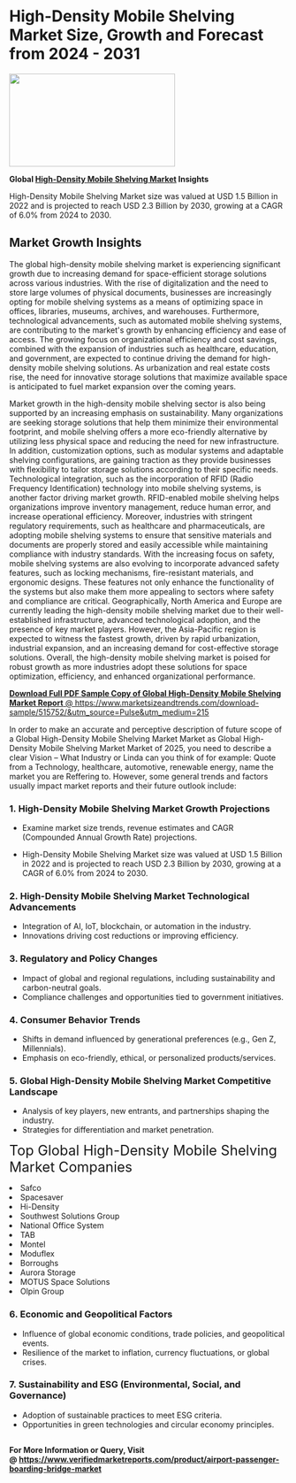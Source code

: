 <H1>High-Density Mobile Shelving Market Size, Growth and Forecast from 2024 - 2031</H1><img class="aligncenter size-medium wp-image-584254" src="https://thirdeyenews.in/wp-content/uploads/2024/09/Global-Market-Research-300x168.jpeg" alt="" width="300" height="168" /><p><strong>Global&nbsp;<a href="https://www.marketsizeandtrends.com/download-sample/515752/&amp;utm_source=Pulse&amp;utm_medium=215">High-Density Mobile Shelving Market</a> Insights</strong></p><p>High-Density Mobile Shelving Market size was valued at USD 1.5 Billion in 2022 and is projected to reach USD 2.3 Billion by 2030, growing at a CAGR of 6.0% from 2024 to 2030.</p><p><h2>Market Growth Insights</h2> <p>The global high-density mobile shelving market is experiencing significant growth due to increasing demand for space-efficient storage solutions across various industries. With the rise of digitalization and the need to store large volumes of physical documents, businesses are increasingly opting for mobile shelving systems as a means of optimizing space in offices, libraries, museums, archives, and warehouses. Furthermore, technological advancements, such as automated mobile shelving systems, are contributing to the market's growth by enhancing efficiency and ease of access. The growing focus on organizational efficiency and cost savings, combined with the expansion of industries such as healthcare, education, and government, are expected to continue driving the demand for high-density mobile shelving solutions. As urbanization and real estate costs rise, the need for innovative storage solutions that maximize available space is anticipated to fuel market expansion over the coming years.</p> <p><a href="sample-download-link" target="_blank"></a></p> <p>Market growth in the high-density mobile shelving sector is also being supported by an increasing emphasis on sustainability. Many organizations are seeking storage solutions that help them minimize their environmental footprint, and mobile shelving offers a more eco-friendly alternative by utilizing less physical space and reducing the need for new infrastructure. In addition, customization options, such as modular systems and adaptable shelving configurations, are gaining traction as they provide businesses with flexibility to tailor storage solutions according to their specific needs. Technological integration, such as the incorporation of RFID (Radio Frequency Identification) technology into mobile shelving systems, is another factor driving market growth. RFID-enabled mobile shelving helps organizations improve inventory management, reduce human error, and increase operational efficiency. Moreover, industries with stringent regulatory requirements, such as healthcare and pharmaceuticals, are adopting mobile shelving systems to ensure that sensitive materials and documents are properly stored and easily accessible while maintaining compliance with industry standards. With the increasing focus on safety, mobile shelving systems are also evolving to incorporate advanced safety features, such as locking mechanisms, fire-resistant materials, and ergonomic designs. These features not only enhance the functionality of the systems but also make them more appealing to sectors where safety and compliance are critical. Geographically, North America and Europe are currently leading the high-density mobile shelving market due to their well-established infrastructure, advanced technological adoption, and the presence of key market players. However, the Asia-Pacific region is expected to witness the fastest growth, driven by rapid urbanization, industrial expansion, and an increasing demand for cost-effective storage solutions. Overall, the high-density mobile shelving market is poised for robust growth as more industries adopt these solutions for space optimization, efficiency, and enhanced organizational performance.</p> <p><a href="get-more-link" target="_blank"></p><p><span class=""><strong>Download Full PDF Sample Copy of Global High-Density Mobile Shelving Market Report</strong> @ <a href="https://www.marketsizeandtrends.com/download-sample/515752/&amp;utm_source=Pulse&amp;utm_medium=215" target="_blank">https://www.marketsizeandtrends.com/download-sample/515752/&amp;utm_source=Pulse&amp;utm_medium=215</a></span></p><p>In order to make an accurate and perceptive description of future scope of a Global&nbsp;High-Density Mobile Shelving Market Market as Global&nbsp;High-Density Mobile Shelving Market Market of 2025, you need to describe a clear Vision &ndash; What Industry or Linda can you think of for example: Quote from a Technology, healthcare, automotive, renewable energy, name the market you are Reffering to. However, some general trends and factors usually impact market reports and their future outlook include:</p><h3>1.&nbsp;<strong>High-Density Mobile Shelving Market Growth Projections</strong></h3><ul><li>Examine market size trends, revenue estimates and CAGR (Compounded Annual Growth Rate) projections.</li><li><p>High-Density Mobile Shelving Market size was valued at USD 1.5 Billion in 2022 and is projected to reach USD 2.3 Billion by 2030, growing at a CAGR of 6.0% from 2024 to 2030.</p></li></ul><h3>2.&nbsp;<strong>High-Density Mobile Shelving Market Technological Advancements</strong></h3><ul><li>Integration of AI, IoT, blockchain, or automation in the industry.</li><li>Innovations driving cost reductions or improving efficiency.</li></ul><h3>3.&nbsp;<strong>Regulatory and Policy Changes</strong></h3><ul><li>Impact of global and regional regulations, including sustainability and carbon-neutral goals.</li><li>Compliance challenges and opportunities tied to government initiatives.</li></ul><h3>4.&nbsp;<strong>Consumer Behavior Trends</strong></h3><ul><li>Shifts in demand influenced by generational preferences (e.g., Gen Z, Millennials).</li><li>Emphasis on eco-friendly, ethical, or personalized products/services.</li></ul><h3>5.&nbsp;<strong>Global High-Density Mobile Shelving Market Competitive Landscape</strong></h3><ul><li>Analysis of key players, new entrants, and partnerships shaping the industry.</li><li>Strategies for differentiation and market penetration.</li></ul><p data-pm-slice="1 1 []"><span style="color: inherit; font-family: inherit; font-size: 25px;">Top Global High-Density Mobile Shelving Market Companies</span></p><div class="" data-test-id=""><p><li>Safco</li><li> Spacesaver</li><li> Hi-Density</li><li> Southwest Solutions Group</li><li> National Office System</li><li> TAB</li><li> Montel</li><li> Moduflex</li><li> Borroughs</li><li> Aurora Storage</li><li> MOTUS Space Solutions</li><li> Olpin Group</li></p></div><h3>6.&nbsp;<strong>Economic and Geopolitical Factors</strong></h3><ul><li>Influence of global economic conditions, trade policies, and geopolitical events.</li><li>Resilience of the market to inflation, currency fluctuations, or global crises.</li></ul><h3>7.&nbsp;<strong>Sustainability and ESG (Environmental, Social, and Governance)</strong></h3><ul><li>Adoption of sustainable practices to meet ESG criteria.</li><li>Opportunities in green technologies and circular economy principles.</li></ul><h2><strong style="font-size: 14px;">For More Information or Query, Visit @&nbsp;</strong><a style="background-color: #ffffff; font-size: 14px;" href="https://www.marketsizeandtrends.com/report/high-density-mobile-shelving-market/" target="_blank">https://www.verifiedmarketreports.com/product/airport-passenger-boarding-bridge-market</a></h2>
